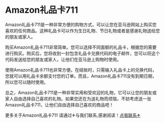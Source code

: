 # Amazon礼品卡711

Amazon礼品卡711是一种非常方便的购物方式，可以让您在亚马逊网站上购买您喜欢的任何商品。这种礼品卡可以作为生日礼物、节日礼物或者是感谢礼物送给您的朋友或家人。

购买Amazon礼品卡711非常简单。您可以选择不同面额的礼品卡，根据您的需要进行购买。购买后，您将收到一封包含礼品卡兑换代码的电子邮件，您可以将这个代码发送给您的朋友或家人，让他们在亚马逊上购物时使用。

使用Amazon礼品卡711也非常方便。在结账时，只需输入礼品卡上的兑换代码，您就可以用礼品卡余额支付您的订单。而且，Amazon礼品卡711没有到期日期，所以您可以随时使用。

总之，Amazon礼品卡711是一种非常实用和受欢迎的礼物，它可以让您的朋友或家人自由选择自己喜欢的礼物。如果您还在为送礼物而烦恼，不妨考虑送一张Amazon礼品卡711，让他们自由选择自己喜欢的商品吧！

更多关于Amazon礼品卡711 请通过✈与我们联系,感谢阅读！[点我联系✈](https://doc.G208.com)